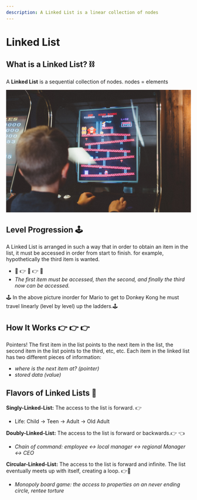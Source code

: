 ```yaml
---
description: A Linked List is a linear collection of nodes
---
```


# Linked List

## What is a Linked List? ⛓ 

A **Linked List** is a sequential collection of nodes. nodes = elements

![Mario vs Donkey Kong](../.gitbook/assets/kelly-sikkema-pgtoahfqjq0-unsplash.jpg)

## Level Progression 🕹 

A Linked List is arranged in such a way that in order to obtain an item in the list, it must be accessed in order from start to finish. for example, hypothetically the third item is wanted. 

* 👾 👉 🤖 👉 🤡
* _The first item must be accessed, then the second, and finally the third now can be accessed._ 

🕹 In the above picture inorder for Mario to get to Donkey Kong he must travel linearly \(level by level\) up the ladders.🕹 

## How It Works 👉 👉 👉 

Pointers! The first item in the list points to the next item in the list, the second item in the list points to the third, etc, etc. Each item in the linked list has two different pieces of information: 

* _where is the next item at? \(pointer\)_
* _stored data \(value\)_

## Flavors of Linked Lists 🍨 

**Singly-Linked-List:** The access to the list is forward. 👉 

* Life: Child -&gt; Teen -&gt; Adult -&gt; Old Adult  

**Doubly-Linked-List:** The access to the list is forward or backwards.👉 👈 

* _Chain of command:  employee &lt;-&gt; local manager &lt;-&gt; regional Manager &lt;-&gt; CEO_

**Circular-Linked-List:** The access to the list is forward and infinite. The list eventually meets up with itself, creating a loop. 👉🎡 

* _Monopoly board game: the access to properties on an never ending circle, rentee torture_ 

